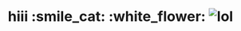 <h1 align="center">hiii</a> :smile_cat: :white_flower:
<img src="(https://i.pinimg.com/564x/79/55/68/795568ee5a2fa987fa93290ff43f72d6.jpg)https://i.pinimg.com/564x/79/55/68/795568ee5a2fa987fa93290ff43f72d6.jpg" alt="lol">
